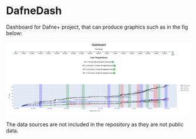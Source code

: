 # DafneDash
Dashboard for Dafne+ project, that can produce graphics such as in the fig below:

![alt Dafne+ Dashboard](figs/Screenshot%202025-05-20%20at%2012.15.28.png)

The data sources are not included in the repository as they are not public data.
